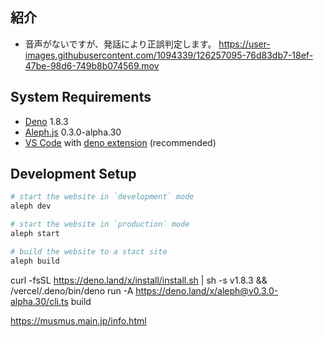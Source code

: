 
## 紹介
- 音声がないですが、発話により正誤判定します。
https://user-images.githubusercontent.com/1094339/126257095-76d83db7-18ef-47be-98d6-749b8b074569.mov


## System Requirements
- [Deno](https://deno.land/) 1.8.3
- [Aleph.js](https://deno.land/x/aleph) 0.3.0-alpha.30
- [VS Code](https://code.visualstudio.com/) with [deno extension](https://marketplace.visualstudio.com/items?itemName=denoland.vscode-deno) (recommended)

## Development Setup
```bash
# start the website in `development` mode
aleph dev

# start the website in `production` mode
aleph start

# build the website to a stact site
aleph build
```

curl -fsSL https://deno.land/x/install/install.sh | sh -s v1.8.3 && /vercel/.deno/bin/deno run -A https://deno.land/x/aleph@v0.3.0-alpha.30/cli.ts build

https://musmus.main.jp/info.html

